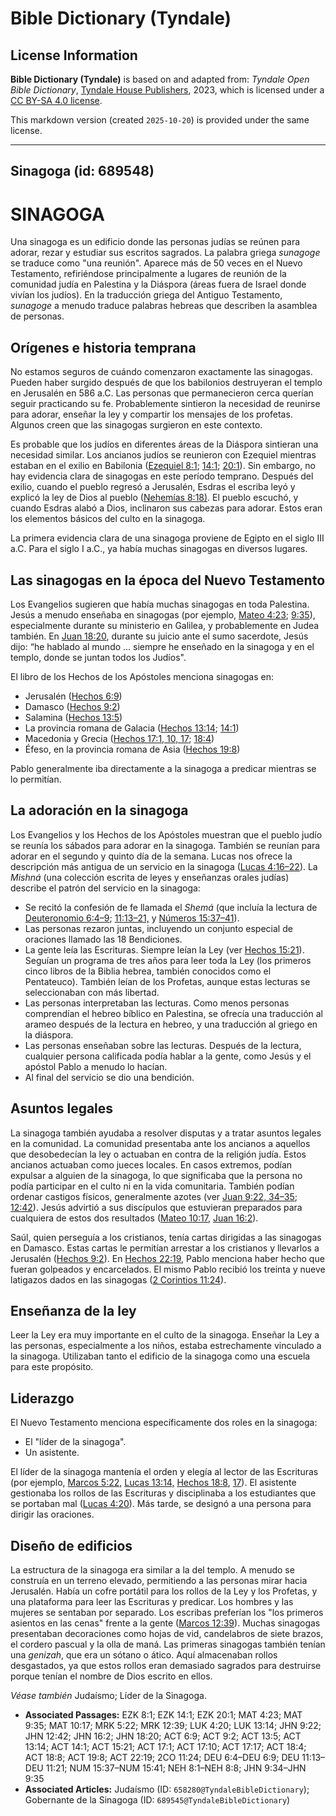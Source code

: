 # Bible Dictionary (Tyndale)

## License Information

**Bible Dictionary (Tyndale)** is based on and adapted from: _Tyndale Open Bible Dictionary_, [Tyndale House Publishers](https://tyndaleopenresources.com/), 2023, which is licensed under a [CC BY-SA 4.0 license](https://creativecommons.org/licenses/by-sa/4.0/legalcode.en).

This markdown version (created `2025-10-20`) is provided under the same license.



--------------------------------

## Sinagoga (id: 689548)

SINAGOGA
========

Una sinagoga es un edificio donde las personas judías se reúnen para adorar, rezar y estudiar sus escritos sagrados. La palabra griega *sunagoge* se traduce como "una reunión". Aparece más de 50 veces en el Nuevo Testamento, refiriéndose principalmente a lugares de reunión de la comunidad judía en Palestina y la Diáspora (áreas fuera de Israel donde vivían los judíos). En la traducción griega del Antiguo Testamento, *sunagoge* a menudo traduce palabras hebreas que describen la asamblea de personas.

Orígenes e historia temprana
----------------------------

No estamos seguros de cuándo comenzaron exactamente las sinagogas. Pueden haber surgido después de que los babilonios destruyeran el templo en Jerusalén en 586 a.C. Las personas que permanecieron cerca querían seguir practicando su fe. Probablemente sintieron la necesidad de reunirse para adorar, enseñar la ley y compartir los mensajes de los profetas. Algunos creen que las sinagogas surgieron en este contexto.

Es probable que los judíos en diferentes áreas de la Diáspora sintieran una necesidad similar. Los ancianos judíos se reunieron con Ezequiel mientras estaban en el exilio en Babilonia ([Ezequiel 8:1](https://ref.ly/Ezek8:1); [14:1](https://ref.ly/Ezek14:1); [20:1](https://ref.ly/Ezek20:1)). Sin embargo, no hay evidencia clara de sinagogas en este período temprano. Después del exilio, cuando el pueblo regresó a Jerusalén, Esdras el escriba leyó y explicó la ley de Dios al pueblo ([Nehemías 8:18\)](https://ref.ly/Neh8:1-Neh8:8). El pueblo escuchó, y cuando Esdras alabó a Dios, inclinaron sus cabezas para adorar. Estos eran los elementos básicos del culto en la sinagoga.

La primera evidencia clara de una sinagoga proviene de Egipto en el siglo III a.C. Para el siglo I a.C., ya había muchas sinagogas en diversos lugares.

Las sinagogas en la época del Nuevo Testamento
----------------------------------------------

Los Evangelios sugieren que había muchas sinagogas en toda Palestina. Jesús a menudo enseñaba en sinagogas (por ejemplo, [Mateo 4:23](https://ref.ly/Matt4:23); [9:35](https://ref.ly/Matt9:35)), especialmente durante su ministerio en Galilea, y probablemente en Judea también. En [Juan 18:20](https://ref.ly/John18:20), durante su juicio ante el sumo sacerdote, Jesús dijo: “he hablado al mundo ... siempre he enseñado en la sinagoga y en el templo, donde se juntan todos los Judíos".

El libro de los Hechos de los Apóstoles menciona sinagogas en:

* Jerusalén ([Hechos 6:9](https://ref.ly/Acts6:9))
* Damasco ([Hechos 9:2](https://ref.ly/Acts9:2))
* Salamina ([Hechos 13:5](https://ref.ly/Acts13:5))
* La provincia romana de Galacia ([Hechos 13:14](https://ref.ly/Acts13:14); [14:1](https://ref.ly/Acts14:1))
* Macedonia y Grecia ([Hechos 17:1, 10, 17](https://ref.ly/Acts17:1,Acts17:10,Acts17:17); [18:4](https://ref.ly/Acts18:4))
* Éfeso, en la provincia romana de Asia ([Hechos 19:8](https://ref.ly/Acts19:8))

Pablo generalmente iba directamente a la sinagoga a predicar mientras se lo permitían.

La adoración en la sinagoga
---------------------------

Los Evangelios y los Hechos de los Apóstoles muestran que el pueblo judío se reunía los sábados para adorar en la sinagoga. También se reunían para adorar en el segundo y quinto día de la semana. Lucas nos ofrece la descripción más antigua de un servicio en la sinagoga ([Lucas 4:16–22](https://ref.ly/Luke4:16-Luke4:22)). La *Mishná* (una colección escrita de leyes y enseñanzas orales judías) describe el patrón del servicio en la sinagoga:

* Se recitó la confesión de fe llamada el *Shemá* (que incluía la lectura de [Deuteronomio 6:4–9](https://ref.ly/Deut6:4-Deut6:9); [11:13–21,](https://ref.ly/Deut11:13-Deut11:21) y [Números 15:37–41](https://ref.ly/Num15:37-Num15:41)).
* Las personas rezaron juntas, incluyendo un conjunto especial de oraciones llamado las 18 Bendiciones.
* La gente leía las Escrituras. Siempre leían la Ley (ver [Hechos 15:21](https://ref.ly/Acts15:21)). Seguían un programa de tres años para leer toda la Ley (los primeros cinco libros de la Biblia hebrea, también conocidos como el Pentateuco). También leían de los Profetas, aunque estas lecturas se seleccionaban con más libertad.
* Las personas interpretaban las lecturas. Como menos personas comprendían el hebreo bíblico en Palestina, se ofrecía una traducción al arameo después de la lectura en hebreo, y una traducción al griego en la diáspora.
* Las personas enseñaban sobre las lecturas. Después de la lectura, cualquier persona calificada podía hablar a la gente, como Jesús y el apóstol Pablo a menudo lo hacían.
* Al final del servicio se dio una bendición.

Asuntos legales
---------------

La sinagoga también ayudaba a resolver disputas y a tratar asuntos legales en la comunidad. La comunidad presentaba ante los ancianos a aquellos que desobedecían la ley o actuaban en contra de la religión judía. Estos ancianos actuaban como jueces locales. En casos extremos, podían expulsar a alguien de la sinagoga, lo que significaba que la persona no podía participar en el culto ni en la vida comunitaria. También podían ordenar castigos físicos, generalmente azotes (ver [Juan 9:22, 34–35](https://ref.ly/John9:22,John9:34-John9:35); [12:42](https://ref.ly/John12:42)). Jesús advirtió a sus discípulos que estuvieran preparados para cualquiera de estos dos resultados ([Mateo 10:17,](https://ref.ly/Matt10:17) [Juan 16:2](https://ref.ly/John16:2)).

Saúl, quien perseguía a los cristianos, tenía cartas dirigidas a las sinagogas en Damasco. Estas cartas le permitían arrestar a los cristianos y llevarlos a Jerusalén ([Hechos 9:2](https://ref.ly/Acts9:2)). En [Hechos 22:19](https://ref.ly/Acts22:19), Pablo menciona haber hecho que fueran golpeados y encarcelados. El mismo Pablo recibió los treinta y nueve latigazos dados en las sinagogas ([2 Corintios 11:24](https://ref.ly/2Cor11:24)).

Enseñanza de la ley
-------------------

Leer la Ley era muy importante en el culto de la sinagoga. Enseñar la Ley a las personas, especialmente a los niños, estaba estrechamente vinculado a la sinagoga. Utilizaban tanto el edificio de la sinagoga como una escuela para este propósito.

Liderazgo
---------

El Nuevo Testamento menciona específicamente dos roles en la sinagoga:

* El "líder de la sinagoga".
* Un asistente.

El líder de la sinagoga mantenía el orden y elegía al lector de las Escrituras (por ejemplo, [Marcos 5:22,](https://ref.ly/Mark5:22) [Lucas 13:14,](https://ref.ly/Luke13:14) [Hechos 18:8](https://ref.ly/Acts18:8), [17](https://ref.ly/Acts18:17)). El asistente gestionaba los rollos de las Escrituras y disciplinaba a los estudiantes que se portaban mal ([Lucas 4:20](https://ref.ly/Luke4:20)). Más tarde, se designó a una persona para dirigir las oraciones.

Diseño de edificios
-------------------

La estructura de la sinagoga era similar a la del templo. A menudo se construía en un terreno elevado, permitiendo a las personas mirar hacia Jerusalén. Había un cofre portátil para los rollos de la Ley y los Profetas, y una plataforma para leer las Escrituras y predicar. Los hombres y las mujeres se sentaban por separado. Los escribas preferían los "los primeros asientos en las cenas" frente a la gente ([Marcos 12:39](https://ref.ly/Mark12:39)). Muchas sinagogas presentaban decoraciones como hojas de vid, candelabros de siete brazos, el cordero pascual y la olla de maná. Las primeras sinagogas también tenían una *genizah*, que era un sótano o ático. Aquí almacenaban rollos desgastados, ya que estos rollos eran demasiado sagrados para destruirse porque tenían el nombre de Dios escrito en ellos.

*Véase también* Judaísmo; Líder de la Sinagoga.

* **Associated Passages:** EZK 8:1; EZK 14:1; EZK 20:1; MAT 4:23; MAT 9:35; MAT 10:17; MRK 5:22; MRK 12:39; LUK 4:20; LUK 13:14; JHN 9:22; JHN 12:42; JHN 16:2; JHN 18:20; ACT 6:9; ACT 9:2; ACT 13:5; ACT 13:14; ACT 14:1; ACT 15:21; ACT 17:1; ACT 17:10; ACT 17:17; ACT 18:4; ACT 18:8; ACT 19:8; ACT 22:19; 2CO 11:24; DEU 6:4–DEU 6:9; DEU 11:13–DEU 11:21; NUM 15:37–NUM 15:41; NEH 8:1–NEH 8:8; JHN 9:34–JHN 9:35
* **Associated Articles:** Judaísmo (ID: `658280@TyndaleBibleDictionary`); Gobernante de la Sinagoga (ID: `689545@TyndaleBibleDictionary`)

